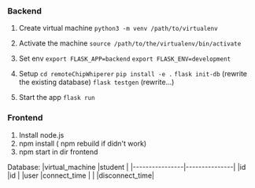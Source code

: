### Backend

1. Create virtual machine 
  `python3 -m venv /path/to/virtualenv`

2. Activate the machine
  `source /path/to/the/virtualenv/bin/activate`

3. Set env
  `export FLASK_APP=backend`
  `export FLASK_ENV=development`

4. Setup 
  `cd remoteChipWhiperer`
  `pip install -e .`
  `flask init-db` (rewrite the existing database)
  `flask testgen` (rewrite...)

5. Start the app
  `flask run`

### Frontend

1. Install node.js
2. npm install ( npm rebuild if didn't work)
3. npm start in dir frontend


Database:
|virtual_machine |student        |
|----------------|---------------|
|id              |id             |
|user            |connect_time   |
|                |disconnect_time|

